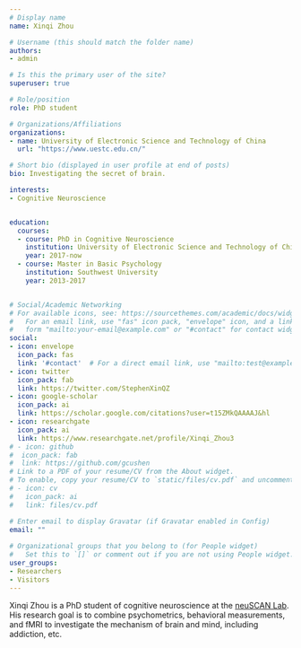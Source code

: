 ```yaml
---
# Display name
name: Xinqi Zhou

# Username (this should match the folder name)
authors:
- admin

# Is this the primary user of the site?
superuser: true

# Role/position
role: PhD student

# Organizations/Affiliations
organizations:
- name: University of Electronic Science and Technology of China
  url: "https://www.uestc.edu.cn/"

# Short bio (displayed in user profile at end of posts)
bio: Investigating the secret of brain.

interests:
- Cognitive Neuroscience


education:
  courses:
  - course: PhD in Cognitive Neuroscience
    institution: University of Electronic Science and Technology of China
    year: 2017-now
  - course: Master in Basic Psychology
    institution: Southwest University
    year: 2013-2017


# Social/Academic Networking
# For available icons, see: https://sourcethemes.com/academic/docs/widgets/#icons
#   For an email link, use "fas" icon pack, "envelope" icon, and a link in the
#   form "mailto:your-email@example.com" or "#contact" for contact widget.
social:
- icon: envelope
  icon_pack: fas
  link: '#contact'  # For a direct email link, use "mailto:test@example.org".
- icon: twitter
  icon_pack: fab
  link: https://twitter.com/StephenXinQZ
- icon: google-scholar
  icon_pack: ai
  link: https://scholar.google.com/citations?user=t15ZMkQAAAAJ&hl
- icon: researchgate
  icon_pack: ai
  link: https://www.researchgate.net/profile/Xinqi_Zhou3
# - icon: github
#  icon_pack: fab
#  link: https://github.com/gcushen
# Link to a PDF of your resume/CV from the About widget.
# To enable, copy your resume/CV to `static/files/cv.pdf` and uncomment the lines below.  
# - icon: cv
#   icon_pack: ai
#   link: files/cv.pdf

# Enter email to display Gravatar (if Gravatar enabled in Config)
email: ""
  
# Organizational groups that you belong to (for People widget)
#   Set this to `[]` or comment out if you are not using People widget.  
user_groups:
- Researchers
- Visitors
---
```


Xinqi Zhou is a PhD student of cognitive neuroscience at the [neuSCAN Lab](www.neuscan.org). His research goal is to combine psychometrics, behavioral measurements, and fMRI to investigate the mechanism of brain and mind, including addiction, etc. 

